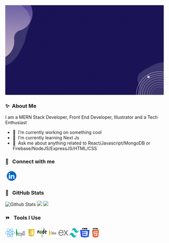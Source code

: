 <img src="https://github.com/EjuMir/EjuMir/blob/main/Hello%20There%20!%20Welcome%20to%20my%20Geek%20World!.gif" alt="intro">

### ✨&nbsp; About Me
I am a MERN Stack Developer, Front End Developer, Illustrator and a Tech Enthusiast 
- 🔭 &nbsp;I’m currently working on something cool
- 🌱 &nbsp;I’m currently learning Next Js
- 💬 &nbsp;Ask me about anything related to React/Javascript/MongoDB or Firebase/NodeJS/ExpressJS/HTML/CSS

### 🔗 &nbsp; Connect with me
<a href="https://linkedin.com/in/mir-eju" target="blank"><img align="center" src="https://raw.githubusercontent.com/EjuMir/EjuMir/main/linkedin-logo-linkedin-logo-transparent-linkedin-icon-transparent-free-free-png.webp" alt="gautamkrishnar" height="40" width="40" /></a>

### 📕 &nbsp; GitHub Stats 
![Github Stats](https://github-readme-stats.vercel.app/api?username=EjuMir&bg_color=30,000435,000000&title_color=fff&text_color=fff)
![](https://raw.githubusercontent.com/EjuMir/github-stats-transparent/output/generated/overview.svg)
![](https://raw.githubusercontent.com/EjuMir/github-stats-transparent/output/generated/languages.svg)

### ⏩ &nbsp; Tools I Use
<p align='left'>
  <img src="https://raw.githubusercontent.com/EjuMir/EjuMir/main/Icons/react_logo-512.webp" alt="React" width="30" height="30">
  <img src="https://github.com/EjuMir/EjuMir/blob/main/Icons/MongoDB_Logo.svg.png" alt="MongoDB" width="30" height="30">
  <img src="https://raw.githubusercontent.com/EjuMir/EjuMir/main/Icons/javascript-logo-javascript-icon-transparent-free-png.webp" alt="JavaScript" width="30" height="30">
  <img src="https://github.com/EjuMir/EjuMir/blob/main/Icons/1280px-Node.js_logo.svg.png" alt="Node Js" width="30" height="30">
  <img src="https://github.com/EjuMir/EjuMir/blob/main/Icons/Firebase_Logo.png" alt="Firebase" width="30" height="30">
  <img src="https://raw.githubusercontent.com/EjuMir/EjuMir/main/Icons/expressjs_logo_icon_169185.webp" alt="ExpressJs" width="30" height="30">
  <img src="https://github.com/EjuMir/EjuMir/blob/main/Icons/tailwind-css-logo-5AD4175897-seeklogo.com.png" alt="Tailwind CSS" width="30" height="30">
  <img src="https://github.com/EjuMir/EjuMir/blob/main/Icons/css-logo.png" alt="CSS" width="30" height="30">
  <img src="https://github.com/EjuMir/EjuMir/blob/main/Icons/HTML5_logo_and_wordmark.svg.png" alt="CSS" width="30" height="30">
</p>

